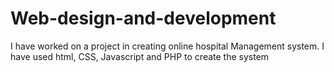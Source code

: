 # Web-design-and-development
I have worked on a project in creating online hospital Management system. I have used html, CSS, Javascript and PHP to create the system 
